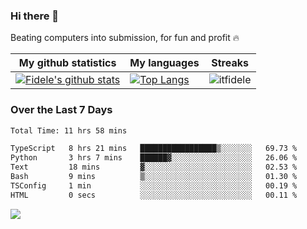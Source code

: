 ### Hi there 👋
<p>Beating computers into submission, for fun and profit 🔥</p>

|My github statistics|My languages|Streaks|
|-|-|-|
|[![Fidele's github stats](https://github-readme-stats.vercel.app/api?username=itfidele&count_private=true&show_icons=true&theme=dark&hide_title=true)](https://github.com/itfidele)|[![Top Langs](https://github-readme-stats.vercel.app/api/top-langs/?username=itfidele&show_icons=true&langs_count=8&theme=dark&layout=compact&hide_title=true)](https://github.com/itfidele)|![itfidele](https://github-readme-streak-stats.herokuapp.com/?user=itfidele&theme=dark)

### Over the Last 7 Days
<!--START_SECTION:waka-->

```txt
Total Time: 11 hrs 58 mins

TypeScript   8 hrs 21 mins   █████████████████▒░░░░░░░   69.73 %
Python       3 hrs 7 mins    ██████▓░░░░░░░░░░░░░░░░░░   26.06 %
Text         18 mins         ▓░░░░░░░░░░░░░░░░░░░░░░░░   02.53 %
Bash         9 mins          ▒░░░░░░░░░░░░░░░░░░░░░░░░   01.30 %
TSConfig     1 min           ░░░░░░░░░░░░░░░░░░░░░░░░░   00.19 %
HTML         0 secs          ░░░░░░░░░░░░░░░░░░░░░░░░░   00.11 %
```

<!--END_SECTION:waka-->



![](https://komarev.com/ghpvc/?username=itfidele)
